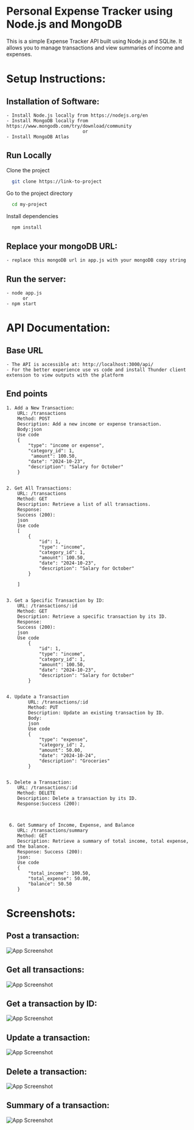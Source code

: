 
# Personal Expense Tracker using Node.js and MongoDB

This is a simple Expense Tracker API built using Node.js and SQLite. It allows you to manage transactions and view summaries of income and expenses.

# Setup Instructions:

## Installation of Software:
    - Install Node.js locally from https://nodejs.org/en
    - Install MongoDB locally from https://www.mongodb.com/try/download/community
                                or
    - Install MongoDB Atlas


## Run Locally

Clone the project

```bash
  git clone https://link-to-project
```

Go to the project directory

```bash
  cd my-project
```

Install dependencies

```bash
  npm install
```


## Replace your mongoDB URL:
    - replace this mongoDB url in app.js with your mongoDB copy string

## Run the server:
    - node app.js
          or 
    - npm start

# API Documentation:

## Base URL
    - The API is accessible at: http://localhost:3000/api/
    - For the better experience use vs code and install Thunder client extension to view outputs with the platform

## End points

    1. Add a New Transaction:
        URL: /transactions
        Method: POST
        Description: Add a new income or expense transaction.
        Body:json
        Use code
        {
            "type": "income or expense",
            "category_id": 1,
             "amount": 100.50,
            "date": "2024-10-23",
            "description": "Salary for October"
        }


    2. Get All Transactions:
        URL: /transactions
        Method: GET
        Description: Retrieve a list of all transactions.
        Response:
        Success (200):
        json
        Use code
        [
            {
                "id": 1,
                "type": "income",
                "category_id": 1,
                "amount": 100.50,
                "date": "2024-10-23",
                "description": "Salary for October"
            }
    
        ]


    3. Get a Specific Transaction by ID:
        URL: /transactions/:id
        Method: GET
        Description: Retrieve a specific transaction by its ID.
        Response:
        Success (200):
        json
        Use code
            {
                "id": 1,
                "type": "income",
                "category_id": 1,
                "amount": 100.50,
                "date": "2024-10-23",
                "description": "Salary for October"
            }


    4. Update a Transaction
            URL: /transactions/:id
            Method: PUT
            Description: Update an existing transaction by ID.
            Body:
            json
            Use code
            {
                "type": "expense",
                "category_id": 2,
                "amount": 50.00,
                "date": "2024-10-24",
                "description": "Groceries"
            }
           

    5. Delete a Transaction:
        URL: /transactions/:id
        Method: DELETE
        Description: Delete a transaction by its ID.
        Response:Success (200):
       
    

     6. Get Summary of Income, Expense, and Balance
        URL: /transactions/summary
        Method: GET
        Description: Retrieve a summary of total income, total expense, and the balance.
        Response: Success (200):
        json:
        Use code
        {
            "total_income": 100.50,
            "total_expense": 50.00,
            "balance": 50.50
        }




# Screenshots:

## Post a transaction:

![App Screenshot](https://res.cloudinary.com/dbedhqjpl/image/upload/v1729659515/POST-transactions_sjoga5.png)

## Get all transactions:

![App Screenshot](https://res.cloudinary.com/dbedhqjpl/image/upload/v1729659515/GET-transactions_inpfxu.png)

## Get a transaction by ID:

![App Screenshot](https://res.cloudinary.com/dbedhqjpl/image/upload/v1729659515/GET-transaction-by-id_hj5pur.png)

## Update a transaction:

![App Screenshot](https://res.cloudinary.com/dbedhqjpl/image/upload/v1729659515/PUT-transactions_ntrp1w.png)

## Delete a transaction:

![App Screenshot](https://res.cloudinary.com/dbedhqjpl/image/upload/v1729659515/DELETE-transactions_tpaodi.png)

## Summary of a transaction:

![App Screenshot](https://res.cloudinary.com/dbedhqjpl/image/upload/v1729659515/GET-Summary_cu3bpd.png)

